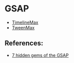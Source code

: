 # GSAP
- [TimelineMax](TimelineMax.md)
- [TweenMax](TweenMax.md)

## References:
- [7 hidden gems of the GSAP](https://medium.com/net-magazine/7-hidden-gems-of-the-greensock-animation-platform-4fb71389f6ca)

